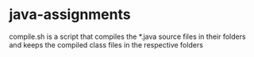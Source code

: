 # java-assignments

compile.sh is a script that compiles the *.java source files in their folders and keeps the compiled class files in the respective folders
